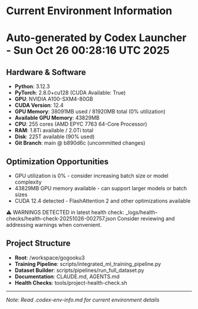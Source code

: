 # Current Environment Information
# Auto-generated by Codex Launcher - Sun Oct 26 00:28:16 UTC 2025

## Hardware & Software
- **Python**: 3.12.3
- **PyTorch**: 2.8.0+cu128 (CUDA Available: True)
- **GPU**: NVIDIA A100-SXM4-80GB
- **CUDA Version**: 12.4
- **GPU Memory**: 38091MB used / 81920MB total (0% utilization)
- **Available GPU Memory**: 43829MB
- **CPU**: 255 cores (AMD EPYC 7763 64-Core Processor)
- **RAM**: 1.8Ti available / 2.0Ti total
- **Disk**: 225T available (90% used)
- **Git Branch**: main @ b890d6c (uncommitted changes)

## Optimization Opportunities
- GPU utilization is 0% - consider increasing batch size or model complexity
- 43829MB GPU memory available - can support larger models or batch sizes
- CUDA 12.4 detected - FlashAttention 2 and other optimizations available

⚠️ WARNINGS DETECTED in latest health check: _logs/health-checks/health-check-20251026-002757.json
Consider reviewing and addressing warnings when convenient.

## Project Structure
- **Root**: /workspace/gogooku3
- **Training Pipeline**: scripts/integrated_ml_training_pipeline.py
- **Dataset Builder**: scripts/pipelines/run_full_dataset.py
- **Documentation**: CLAUDE.md, AGENTS.md
- **Health Checks**: tools/project-health-check.sh

---
*Note: Read .codex-env-info.md for current environment details*
